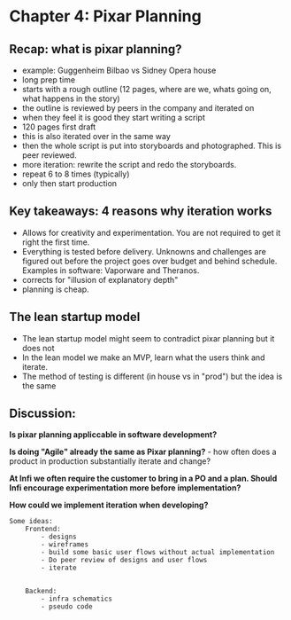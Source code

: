 # Chapter 4: Pixar Planning

## Recap: what is pixar planning?

- example: Guggenheim Bilbao vs Sidney Opera house
- long prep time
- starts with a rough outline (12 pages, where are we, whats going on, what happens in the story)
- the outline is reviewed by peers in the company and iterated on
- when they feel it is good they start writing a script
- 120 pages first draft
- this is also iterated over in the same way
- then the whole script is put into storyboards and photographed. This is peer reviewed.
- more iteration: rewrite the script and redo the storyboards.
- repeat 6 to 8 times (typically)
- only then start production

## Key takeaways: 4 reasons why iteration works

- Allows for creativity and experimentation. You are not required to get it right the first time.
- Everything is tested before delivery. Unknowns and challenges are figured out before the project goes over budget and behind schedule. Examples in software: Vaporware and Theranos.
- corrects for "illusion of explanatory depth"
- planning is cheap.

## The lean startup model

- The lean startup model might seem to contradict pixar planning but it does not
- In the lean model we make an MVP, learn what the users think and iterate.
- The method of testing is different (in house vs in "prod") but the idea is the same

## Discussion:

**Is pixar planning appliccable in software development?**

**Is doing "Agile" already the same as Pixar planning?** - how often does a product in production substantially iterate and change?

**At Infi we often require the customer to bring in a PO and a plan. Should Infi encourage experimentation more before implementation?**

**How could we implement iteration when developing?**

    Some ideas:
        Frontend:
            - designs
            - wireframes
            - build some basic user flows without actual implementation
            - Do peer review of designs and user flows
            - iterate


        Backend:
            - infra schematics
            - pseudo code
